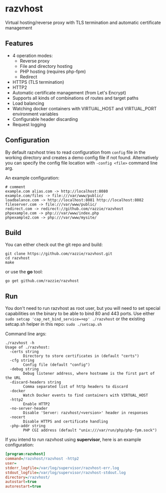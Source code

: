# razvhost
Virtual hosting/reverse proxy with TLS termination and automatic certificate management

## Features
* 4 operation modes:
  * Reverse proxy
  * File and directory hosting
  * PHP hosting (requires php-fpm)
  * Redirect
* HTTPS (TLS termination)
* HTTP2
* Automatic certificate management (from Let's Encrypt)
* Supports all kinds of combinations of routes and target paths
* Load balancing
* Watching docker containers with VIRTUAL_HOST and VIRTUAL_PORT environment variables
* Configurable header discarding
* Request logging

## Configuration
By default razvhost tries to read configuration from `config` file in the working directory and creates a demo config file if not found.
Alternatively you can specify the config file location with `-config <file>` command line arg.

An example configuration:
```
# comment
example.com alias.com -> http://localhost:8080
example.com/files -> file:///var/www/public/
loadbalance.com -> http://localhost:8081 http://localhost:8082
fileserver.com -> file:///var/www/public/
redirect.com -> redirect://github.com/razzie/razvhost
phpexample.com -> php:///var/www/index.php
phpexample2.com -> php:///var/www/mysite/
```

## Build
You can either check out the git repo and build:
```Shell
git clone https://github.com/razzie/razvhost.git
cd razvhost
make
```
or use the **go** tool:
```Shell
go get github.com/razzie/razvhost
```

## Run
You don't need to run razvhost as root user, but you will need to set special capabilities on the binary to be able to bind 80 and 443 ports.
Use either `sudo setcap 'cap_net_bind_service=+ep' ./razvhost` or the existing setcap.sh helper in this repo: `sudo ./setcap.sh`

Command line args:
```
./razvhost -h
Usage of ./razvhost:
  -certs string
        Directory to store certificates in (default "certs")
  -cfg string
        Config file (default "config")
  -debug string
        Debug listener address, where hostname is the first part of the URL
  -discard-headers string
        Comma separated list of http headers to discard
  -docker
        Watch Docker events to find containers with VIRTUAL_HOST
  -http2
        Enable HTTP2
  -no-server-header
        Disable 'Server: razvhost/<version>' header in responses
  -nocert
        Disable HTTPS and certificate handling
  -php-addr string
        PHP CGI address (default "unix:///var/run/php/php-fpm.sock")
```

If you intend to run razvhost using **supervisor**, here is an example configuration:
```INI
[program:razvhost]
command=/razvhost/razvhost -http2
user=
stderr_logfile=/var/log/supervisor/razvhost-err.log
stdout_logfile=/var/log/supervisor/razvhost-stdout.log
directory=/razvhost/
autostart=true
autorestart=true
```
